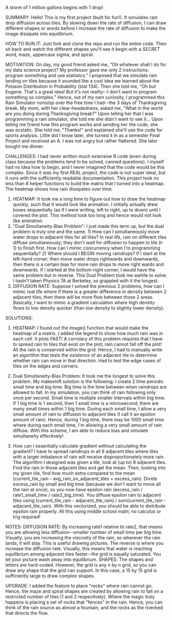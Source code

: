 A storm of 1 million gallons begins with 1 drop!

SUMMARY: Hello! This is my first project (built for fun!). It simulates rain drop diffusion across tiles. By slowing down the rate of diffusion, I can draw different shapes or words before I increase the rate of diffusion to make the image dissipate into equilibrium.  

HOW TO RUN IT: Just fork and clone the repo and run the entire code. Then sit back and watch the different shapes you'll see it begin with a *SECRET* word, maze, uppercase sigma, and spiral.  

MOTIVATION: On day, my good friend asked me, "Oh whatever shall I do for my data science project? My professor gave me only 2 instructions: program something and use statistics." I proposed that we simulate rain landing on tiles because it sounded like a cool idea we learned about the Poisson Distribution in Probability (stat 134). Then she told me, "Oh but Eugene. That's a great idea! But it's not reality--I don't want to program something so complex." Hence, out of my own curiosity, I programmed this Rain Simulator nonstop over the free time I had--the 3 days of Thanksgiving break. My mom, with her clear-headedness, asked me, "What in the world are you doing during Thanksgiving break?" Upon telling her that I was programming a rain simulator, she told me she didn't want to see it... Upon telling me friend how this program works and sending her the code, she was ecstatic. She told me, "Thanks!" and explained she'll use the code for sports analysis. Little did I know later, she turned it in as a semester Final Project and received an A. I was not angry but rather flattered. She later bought me dinner.  

CHALLENGES: I had never written much extensive R code (even during class because the problems tend to be solved, canned questions). I myself had no idea how to begin, and I never imagined that the code would be this complex. Since it was my first REAL project, the code is not super ideal, but it runs with the sufficiently readable documentation. This project took no less than 8 helper functions to build the matrix that I turned into a heatmap. The heatmap shows how rain dissipates over time.  
1) HEATMAP: It took me a long time to figure out how to draw the heatmap quickly, such that it would look like animation. I initially actually drew boxes sequentially (as if I were writing; left to right, up to down) until I covered the plot. This method took too long and hence would not look like animation.  
2) "Dual Simultaneity-Bias Problem": I just made this term up, but the dual problem is truly one and the same. 1) How can I simultaneously move water drops to adjacent tiles for all tiles? In real life, rain on different tiles diffuse simultaneously; they don't *wait* for diffusion to happen to tile (t-1) to finish first. How can I mimic concurrency when I'm programming sequentially? 2) Where should I BEGIN moving raindrops? If I start at the left-hand corner, then move water drops rightwards and downwards, then there is a certain bias for more rain drops to move right wards and downwards. If I started at the bottom-right corner, I would have the same problem but in reverse.
This Dual Problem took me awhile to solve. I hadn't taken Physics 7A at Berkeley, so grappled with it the longest.  
3) DIFFUSION RATE: Suppose I solved the previous 2 problems, how can I mimic real life where if there is a greater difference in density between 2 adjacent tiles, then there will be more flow between those 2 areas. Basically, I want to mimic a gradient calculation where high density flows to low density quicker (than low density to slightly lower density).  

SOLUTIONS:
1) HEATMAP: I found out the image() function that would make the heatmap of a matrix. I added the legend to show how much rain was in each cell. It plots FAST! A corrolary of this problem requires that I have to spread rain to tiles that exist on the plot; rain cannot fall off the plot! All the rain is conserved within the grid. Hence, I had to manually write an algorithm that tests the *existence* of an adjacent tile to determine whether rain can move in that direction. Had to test the edge cases of tiles on the edges and corners.

2) Dual Simultaneity-Bias Problem: It took me the longest to solve this problem. My makeshift solution is the following: I create 2 time periods: small time and big time. Big time is the time between when raindrops are allowed to fall. In my simulation, you can think of rain following only once per second. Small time is multiple smaller intervals within big time. If 1 big time is 1 second, then 1 small time is a microsecond; there are many small times within 1 big time. During each small time, I allow a very small amount of rain to diffusion to adjacent tiles (I call it an epsilon amount of rain). Hence, during 1 big time, there may be 1000 small time where during each small time, I'm allowing a very small amount of rain diffuse. With this scheme, I am able to reduce bias and simulate simultaneity effectively! 
3) How can I essentially calculate gradient without calculating the gradient? I have to spread raindrops in all 8 adjacent tiles where tiles with a larger imbalance of rain will receive disproportionately more rain. The algorithm I designed was given a tile, look at (up to) 8 adjacent tiles. Find the rain in those adjacent tiles and get the mean. Then, looking into my given tile, find how much extra compared to the mean (current_tile_rain - avg_rain_on_adjacent_tiles = excess_rain). Divide excess_rain by small and big time (because we don't want to move all the rain at once), so you now have epsilon rain (excess_rain / rate1_small_time / rate2_big_time). You diffuse epsilon rain to adjacent tiles using (current_tile_rain - adjacent_tile_rain) / sum(current_tile_rain - adjacent_tile_rain). With this vectorized, you should be able to distribute epsilon rain properly. All this using middle school math; no calculus or trig required!


NOTES:
DIFFUSION RATE: By increasing rate1 relative to rate2, that means you are allowing less diffusion--smaller number of small time per big time. Visually, you are increasing the viscosity of the rain, so wherever the rain lands, it will stay. This is useful drawing pictures. The reverse is where you increase the diffusion rate. Visually, this means that water is reaching equilibrium among adjacent tiles faster--the grid is equally saturated. You let your picture wash away into equilibrium.
SHAPES: The shapes and letters are hard-coded. However, the grid is any n by n grid, so you can draw any shape that the grid can support. In this case, a 15 by 15 grid is sufficiently large to draw complex shapes.

UPGRADE: I added the feature to place "rocks" where rain cannot go. Hence, the maze and spiral shapes are created by allowing rain to fall on a restricted number of tiles (1 and 2 respectively). Where the magic truly happens is placing a set of rocks that "fences" in the rain. Hence, you can think of the rain source as almost a fountain, and the rocks as the riverbed that directs the flow.
